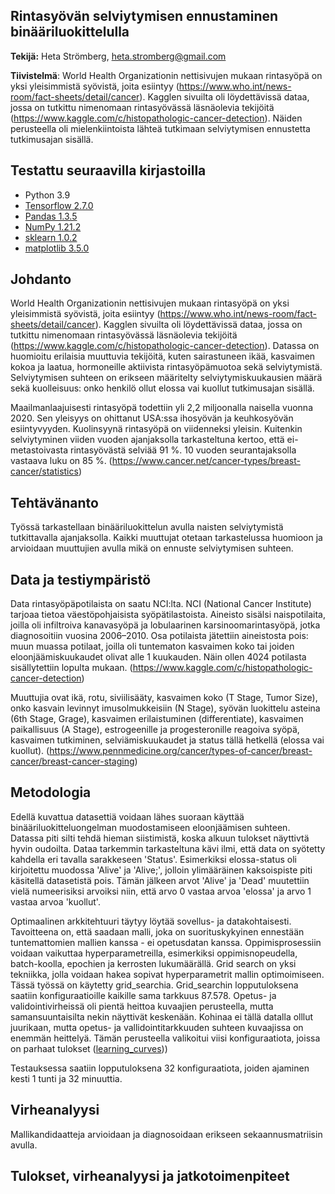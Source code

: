 ## Rintasyövän selviytymisen ennustaminen binääriluokittelulla

**Tekijä:** Heta Strömberg, heta.stromberg@gmail.com

**Tiivistelmä**: World Health Organizationin nettisivujen mukaan rintasyöpä on yksi yleisimmistä syövistä, joita esiintyy (https://www.who.int/news-room/fact-sheets/detail/cancer). Kagglen sivuilta oli löydettävissä dataa, jossa on tutkittu nimenomaan rintasyövässä läsnäolevia tekijöitä (https://www.kaggle.com/c/histopathologic-cancer-detection). Näiden perusteella oli mielenkiintoista lähteä tutkimaan selviytymisen ennustetta tutkimusajan sisällä. 

## Testattu seuraavilla kirjastoilla

- Python 3.9
- [Tensorflow 2.7.0](https://www.tensorflow.org/overview/?hl=fi)
- [Pandas 1.3.5](https://pandas.pydata.org/)
- [NumPy 1.21.2](https://numpy.org/)
- [sklearn 1.0.2](https://scikit-learn.org/)
- [matplotlib 3.5.0](https://matplotlib.org/)


## Johdanto

World Health Organizationin nettisivujen mukaan rintasyöpä on yksi yleisimmistä syövistä, joita esiintyy (https://www.who.int/news-room/fact-sheets/detail/cancer). Kagglen sivuilta oli löydettävissä dataa, jossa on tutkittu nimenomaan rintasyövässä läsnäolevia tekijöitä (https://www.kaggle.com/c/histopathologic-cancer-detection). Datassa on huomioitu erilaisia muuttuvia tekijöitä, kuten sairastuneen ikää, kasvaimen kokoa ja laatua, hormoneille aktiivista rintasyöpämuotoa sekä selviytymistä. Selviytymisen suhteen on erikseen määritelty selviytymiskuukausien määrä sekä kuolleisuus: onko henkilö ollut elossa vai kuollut tutkimusajan sisällä. 

Maailmanlaajuisesti rintasyöpä todettiin yli 2,2 miljoonalla naisella vuonna 2020. Sen yleisyys on ohittanut USA:ssa ihosyövän ja keuhkosyövän esiintyvyyden. Kuolinsyynä rintasyöpä on viidenneksi yleisin. Kuitenkin selviytyminen viiden vuoden ajanjaksolla tarkasteltuna kertoo, että ei-metastoivasta rintasyövästä selviää 91 %. 10 vuoden seurantajaksolla vastaava luku on 85 %. (https://www.cancer.net/cancer-types/breast-cancer/statistics)



## Tehtävänanto

Työssä tarkastellaan binääriluokittelun avulla naisten selviytymistä tutkittavalla ajanjaksolla. Kaikki muuttujat otetaan tarkastelussa huomioon ja arvioidaan muuttujien avulla mikä on ennuste selviytymisen suhteen. 


## Data ja testiympäristö

Data rintasyöpäpotilaista on saatu NCI:lta. NCI (National Cancer Institute) tarjoaa tietoa väestöpohjaisista syöpätilastoista. Aineisto sisälsi naispotilaita, joilla oli infiltroiva kanavasyöpä ja lobulaarinen karsinoomarintasyöpä, jotka diagnosoitiin vuosina 2006–2010. Osa potilaista jätettiin aineistosta pois: muun muassa potilaat, joilla oli tuntematon kasvaimen koko tai joiden eloonjäämiskuukaudet olivat alle 1 kuukauden. Näin ollen 4024 potilasta sisällytettiin lopulta mukaan. (https://www.kaggle.com/c/histopathologic-cancer-detection)

Muuttujia ovat ikä, rotu, siviilisääty, kasvaimen koko (T Stage, Tumor Size), onko  kasvain levinnyt imusolmukkeisiin (N Stage), syövän luokittelu asteina (6th Stage, Grage), kasvaimen erilaistuminen (differentiate), kasvaimen paikallisuus (A Stage), estrogeenille ja progesteronille reagoiva syöpä, kasvaimen tutkiminen, selviämiskuukaudet ja status tällä hetkellä (elossa vai kuollut). (https://www.pennmedicine.org/cancer/types-of-cancer/breast-cancer/breast-cancer-staging)


## Metodologia

Edellä kuvattua datasettiä voidaan lähes suoraan käyttää binääriluokitteluongelman muodostamiseen eloonjäämisen suhteen. Datassa piti silti tehdä hieman siistimistä, koska alkuun tulokset näyttivtä hyvin oudoilta. Dataa tarkemmin tarkasteltuna kävi ilmi, että data on syötetty kahdella eri tavalla sarakkeseen 'Status'. Esimerkiksi elossa-status oli kirjoitettu muodossa 'Alive' ja 'Alive;', jolloin ylimääräinen kaksoispiste piti käsitellä datasetistä pois. Tämän jälkeen arvot 'Alive' ja 'Dead' muutettiin vielä numeerisiksi arvoiksi niin, että arvo 0 vastaa arvoa 'elossa' ja arvo 1 vastaa arvoa 'kuollut'. 


Optimaalinen arkkitehtuuri täytyy löytää sovellus- ja datakohtaisesti. Tavoitteena on, että saadaan malli, joka on suorituskykyinen ennestään tuntemattomien mallien kanssa - ei opetusdatan kanssa. Oppimisprosessiin voidaan vaikuttaa hyperparametreilla, esimerkiksi oppimisnopeudella, batch-koolla, epochien ja kerrosten lukumäärällä. Grid search on yksi tekniikka, jolla voidaan hakea sopivat hyperparametrit mallin optimoimiseen. Tässä työssä on käytetty grid_searchia. Grid_searchin lopputuloksena saatiin konfiguraatioille kaikille sama tarkkuus 87.578. Opetus- ja validointivirheissä oli pientä heittoa kuvaajien perusteella, mutta samansuuntaisilta nekin näyttivät keskenään. Kohinaa ei tällä datalla olllut juurikaan, mutta opetus- ja vallidointitarkkuuden suhteen kuvaajissa on enemmän heittelyä. Tämän perusteella valikoitui viisi konfiguraatiota, joissa on parhaat tulokset ([learning_curves](./gs_dnn_20230517T2014/learning_curves.pdf)))
    
Testauksessa saatiin lopputuloksena 32 konfiguraatiota, joiden ajaminen kesti 1 tunti ja 32 minuuttia.


## Virheanalyysi

Mallikandidaatteja arvioidaan ja diagnosoidaan erikseen sekaannusmatriisin avulla. 


## Tulokset, virheanalyysi ja jatkotoimenpiteet

